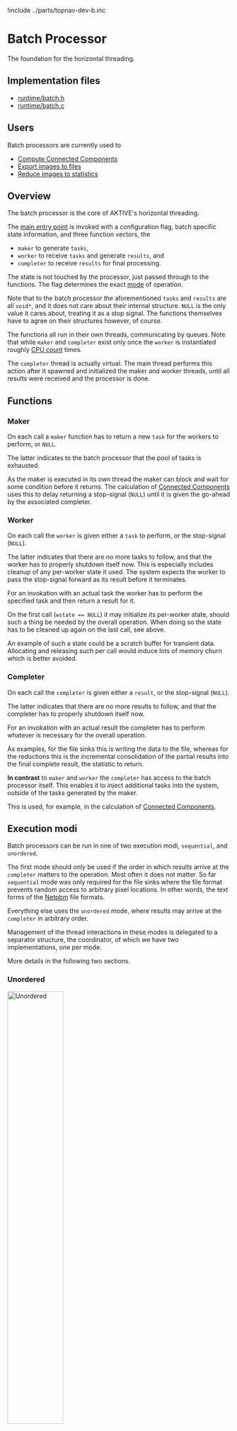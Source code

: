 !include ../parts/topnav-dev-b.inc

# Batch Processor

The foundation for the horizontal threading.

## Implementation files

  - [runtime/batch.h](/file?ci=trunk&name=runtime/batch.h)
  - [runtime/batch.c](/file?ci=trunk&name=runtime/batch.c)

## Users

Batch processors are currently used to

 - [Compute Connected Components](cc.md)
 - [Export images to files](../ref/sink_writer.md)
 - [Reduce images to statistics](../ref/sink_statistics.md)

## Overview

The batch processor is the core of AKTIVE's horizontal threading.

The [main entry point](/file?ci=trunk&name=runtime/batch.h&ln=96) is invoked with a configuration flag, batch specific state information, and three function vectors, the

  - `maker` to generate `tasks`,
  - `worker` to receive `tasks` and generate `results`, and
  - `completer` to receive `results` for final processing.

The state is not touched by the processor, just passed through to the functions. The flag determines the exact [mode](#emodes) of operation.

Note that to the batch processor the aforementioned `tasks` and `results` are all `void*`, and it does not care about their internal structure. `NULL` is the only value it cares about, treating it as a stop signal. The functions themselves have to agree on their structures however, of course.

The functions all run in their own threads, communicating by queues. Note that while `maker` and `completer` exist only once the `worker` is instantiated roughly [CPU count](../ref/miscellaneous.md#processors) times.

The `completer` thread is actually virtual. The main thread performs this action after it spawned and initialized the maker and worker threads, until all results were received and the processor is done.

## Functions

### Maker

On each call a `maker` function has to return a new `task` for the workers to perform, or `NULL`.

The latter indicates to the batch processor that the pool of tasks is exhausted.

As the maker is executed in its own thread the maker can block and wait for some condition before it returns. The calculation of [Connected Components](cc.md) uses this to delay returning a stop-signal (`NULL`) until it is given the go-ahead by the associated completer.

### Worker

On each call the `worker` is given either a `task` to perform, or the stop-signal (`NULL`).

The latter indicates that there are no more tasks to follow, and that the worker has to properly shutdown itself now. This is especially includes cleanup of any per-worker state it used. The system expects the worker to pass the stop-signal forward as its result before it terminates.

For an invokation with an actual task the worker has to perform the specified task and then return a result for it.

On the first call (`wstate == NULL`) it may initialize its per-worker state, should such a thing be needed by the overall operation. When doing so the state has to be cleaned up again on the last call, see above.

An example of such a state could be a scratch buffer for transient data. Allocating and releasing such per call would induce lots of memory churn which is better avoided.

### Completer

On each call the `completer` is given either a `result`, or the stop-signal (`NULL`).

The latter indicates that there are no more results to follow, and that the completer has to properly shutdown itself now.

For an invokation with an actual result the completer has to perform whatever is necessary for the overall operation.

As examples, for the file sinks this is writing the data to the file, whereas for the reductions this is the incremental consolidation of the partial results into the final complete result, the statistic to return.

__In contrast__ to `maker` and `worker` the `completer` has access to the batch processor itself. This enables it to inject additional tasks into the system, outside of the tasks generated by the maker.

This is used, for example, in the calculation of [Connected Components](cc.md).

## <a name='emodes'></a> Execution modi

Batch processors can be run in one of two execution modi, `sequential`, and `unordered`.

The first mode should only be used if the order in which results arrive at the `completer` matters to the operation. Most often it does not matter. So far `sequential` mode was only required for the file sinks where the file format prevents random access to arbitrary pixel locations. In other words, the text forms of the [Netpbm](http://en.wikipedia.org/wiki/Netpbm_format) file formats.

Everything else uses the `unordered` mode, where results may arrive at the `completer` in arbitrary order.

Management of the thread interactions in these modes is delegated to a separator structure, the coordinator, of which we have two implementations, one per mode.

More details in the following two sections.

### Unordered

[<img alt='Unordered' src='../assets/unordered.svg' style='width:50%;'>](../assets/unordered.svg)

All threads communicate through two fifo queues. One queue for the passing of tasks from the maker to the workers, and one for the passing of results from workers to complete.

Both queues are implemented as limited-capacity ring buffers. Their capacities are set to the number of worker threads. This automatically regulates thread activity, by the speed the completer is able to process results.

### Sequential

[<img alt='Sequential' src='../assets/sequential.svg' style='width:50%;'>](../assets/sequential.svg)

This is a more complex system with many more queues. We keep using limited-capacity ring buffers however, as before.

Each `worker` thread has associated task- (capacity 3), and result queue (capacity: count of workers). Ordering is maintained by the `maker` sending the worker ids over to the `completer` through a `pickup` queue, in the same order as the workers are given their tasks. `Workers` without tasks report back to the `maker` through the `idle` queue.

Regarding queue capacities:

  - Idle and pickup are naturally limited to the number of `workers`.

  - It is expected that each `worker` in general has only one inbound task, possibly two at the end (the stop-signal). Going to three should ensure that these queues are never full.

  - I am unable to prove that a very fast `worker` is not able to lap all the others to the point that it is the sole `worker` listed for pickup. Thus making the result queues as large as the number of workers, to keep these.
